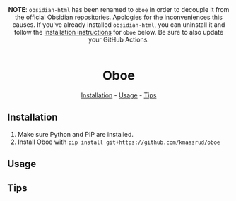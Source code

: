 <div align="center"><b>NOTE</b>: <code>obsidian-html</code> has been renamed to <code>oboe</code> in order to decouple it from the official Obsidian repositories. Apologies for the inconveniences this causes. If you've already installed <code>obsidian-html</code>, you can uninstall it and follow the <a href="#installation">installation instructions</a> for <code>oboe</code> below. Be sure to also update your GitHub Actions.</div>

<br>

<div align="center"><h1>Oboe</h1></div>

<p align="center">
  <a href="#installation">Installation</a> -
  <a href="#usage">Usage</a> -
  <a href="#tips">Tips</a> 
</p>

## Installation

1. Make sure Python and PIP are installed.
2. Install Oboe with `pip install git+https://github.com/kmaasrud/oboe`

## Usage

## Tips